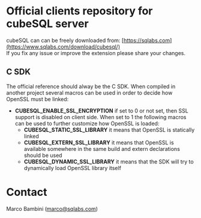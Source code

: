 # Official clients repository for cubeSQL server

cubeSQL can can be freely downloaded from: [https://sqlabs.com](https://www.sqlabs.com/download/cubesql/)<br />
If you fix any issue or improve the extension please share your changes.

## C SDK
The official reference should alway be the C SDK.
When compiled in another project several macros can be used in order to decide how OpenSSL must be linked:
* **CUBESQL_ENABLE_SSL_ENCRYPTION** if set to 0 or not set, then SSL support is disabled on client side. When set to 1 the following macros can be used to further customize how OpenSSL is loaded:
  * **CUBESQL_STATIC_SSL_LIBRARY** it means that OpenSSL is statically linked
  * **CUBESQL_EXTERN_SSL_LIBRARY** it means that OpenSSL is available somewhere in the same build and extern declarations should be used
  * **CUBESQL_DYNAMIC_SSL_LIBRARY** it means that the SDK will try to dynamically load OpenSSL library itself


# Contact
Marco Bambini (marco@sqlabs.com)
